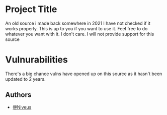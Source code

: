 
# Project Title

An old source i made back somewhere in 2021
I have not checked if it works properly. This is up to you if you want to use it.
Feel free to do whatever you want with it. I don't care. I will not provide support for this source

# Vulnurabilities

There's a big chance vulns have opened up on this source as it hasn't been updated to 2 years.

## Authors

- [@Niveus](https://www.github.com/rayan1159)

